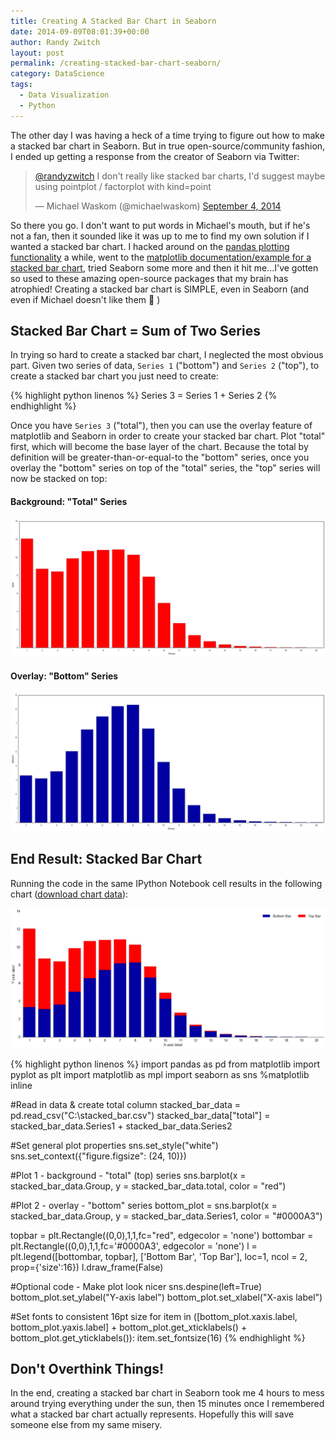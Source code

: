 ```yaml
---
title: Creating A Stacked Bar Chart in Seaborn
date: 2014-09-09T08:01:39+00:00
author: Randy Zwitch
layout: post
permalink: /creating-stacked-bar-chart-seaborn/
category: DataScience
tags:
  - Data Visualization
  - Python
---
```

The other day I was having a heck of a time trying to figure out how to make a stacked bar chart in Seaborn. But in true open-source/community fashion, I ended up getting a response from the creator of Seaborn via Twitter:

<blockquote class="twitter-tweet" lang="en" data-conversation="none">
  <p>
    <a href="https://twitter.com/randyzwitch">@randyzwitch</a> I don't really like stacked bar charts, I'd suggest maybe using pointplot / factorplot with kind=point
  </p>

  <p>
    — Michael Waskom (@michaelwaskom) <a href="https://twitter.com/michaelwaskom/status/507608729840152578">September 4, 2014</a>
  </p>
</blockquote>

So there you go. I don't want to put words in Michael's mouth, but if he's not a fan, then it sounded like it was up to me to find my own solution if I wanted a stacked bar chart. I hacked around on the [pandas plotting functionality](http://pandas.pydata.org/pandas-docs/stable/visualization.html) a while, went to the [matplotlib documentation/example for a stacked bar chart](http://matplotlib.org/1.3.1/examples/pylab_examples/bar_stacked.html), tried Seaborn some more and then it hit me...I've gotten so used to these amazing open-source packages that my brain has atrophied! Creating a stacked bar chart is SIMPLE, even in Seaborn (and even if Michael doesn't like them 🙂 )

## Stacked Bar Chart = Sum of Two Series

In trying so hard to create a stacked bar chart, I neglected the most obvious part. Given two series of data, `Series 1` ("bottom") and `Series 2` ("top"), to create a stacked bar chart you just need to create:

{% highlight python linenos %}
Series 3 = Series 1 + Series 2
{% endhighlight %}

Once you have `Series 3` ("total"), then you can use the overlay feature of matplotlib and Seaborn in order to create your stacked bar chart. Plot "total" first, which will become the base layer of the chart. Because the total by definition will be greater-than-or-equal-to the "bottom" series, once you overlay the "bottom" series on top of the "total" series, the "top" series will now be stacked on top:

#### Background: "Total" Series

![background_total](/wp-content/uploads/2014/09/background_total.png)

#### Overlay: "Bottom" Series

![bottom_plot](/wp-content/uploads/2014/09/bottom_plot1.png)

## End Result: Stacked Bar Chart

Running the code in the same IPython Notebook cell results in the following chart ([download chart data](http://randyzwitch.com/wp-content/uploads/2014/09/stacked_bar.csv)):

![stacked-bar-seaborn](/wp-content/uploads/2014/09/stacked-bar-seaborn.png)

{% highlight python linenos %}
import pandas as pd
from matplotlib import pyplot as plt
import matplotlib as mpl
import seaborn as sns
%matplotlib inline

#Read in data & create total column
stacked_bar_data = pd.read_csv("C:\stacked_bar.csv")
stacked_bar_data["total"] = stacked_bar_data.Series1 + stacked_bar_data.Series2

#Set general plot properties
sns.set_style("white")
sns.set_context({"figure.figsize": (24, 10)})

#Plot 1 - background - "total" (top) series
sns.barplot(x = stacked_bar_data.Group, y = stacked_bar_data.total, color = "red")

#Plot 2 - overlay - "bottom" series
bottom_plot = sns.barplot(x = stacked_bar_data.Group, y = stacked_bar_data.Series1, color = "#0000A3")


topbar = plt.Rectangle((0,0),1,1,fc="red", edgecolor = 'none')
bottombar = plt.Rectangle((0,0),1,1,fc='#0000A3',  edgecolor = 'none')
l = plt.legend([bottombar, topbar], ['Bottom Bar', 'Top Bar'], loc=1, ncol = 2, prop={'size':16})
l.draw_frame(False)

#Optional code - Make plot look nicer
sns.despine(left=True)
bottom_plot.set_ylabel("Y-axis label")
bottom_plot.set_xlabel("X-axis label")

#Set fonts to consistent 16pt size
for item in ([bottom_plot.xaxis.label, bottom_plot.yaxis.label] +
             bottom_plot.get_xticklabels() + bottom_plot.get_yticklabels()):
    item.set_fontsize(16)
{% endhighlight %}

## Don't Overthink Things!

In the end, creating a stacked bar chart in Seaborn took me 4 hours to mess around trying everything under the sun, then 15 minutes once I remembered what a stacked bar chart actually represents. Hopefully this will save someone else from my same misery.
